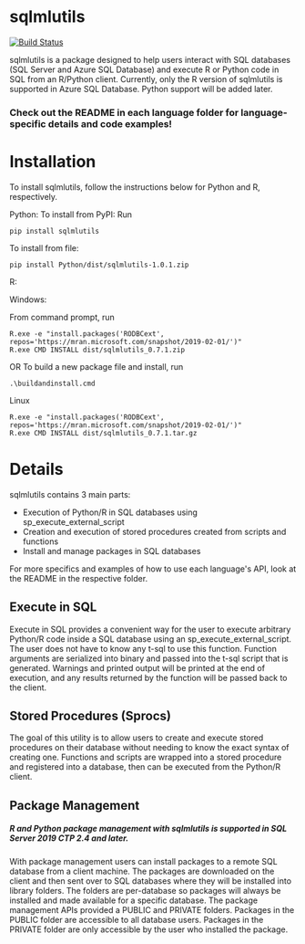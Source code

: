 # sqlmlutils

[![Build Status](https://travis-ci.com/Microsoft/sqlmlutils.svg?branch=master)](https://travis-ci.com/Microsoft/sqlmlutils)

sqlmlutils is a package designed to help users interact with SQL databases (SQL Server and Azure SQL Database) and execute R or Python code in SQL from an R/Python client. 
Currently, only the R version of sqlmlutils is supported in Azure SQL Database. Python support will be added later.

### Check out the README in each language folder for language-specific details and code examples!

# Installation

To install sqlmlutils, follow the instructions below for Python and R, respectively.

Python:
To install from PyPI:
Run
```
pip install sqlmlutils
```
To install from file:
```
pip install Python/dist/sqlmlutils-1.0.1.zip
```

R:

Windows:

From command prompt, run 
```
R.exe -e "install.packages('RODBCext', repos='https://mran.microsoft.com/snapshot/2019-02-01/')"
R.exe CMD INSTALL dist/sqlmlutils_0.7.1.zip
```
OR
To build a new package file and install, run
```
.\buildandinstall.cmd
```

Linux
```
R.exe -e "install.packages('RODBCext', repos='https://mran.microsoft.com/snapshot/2019-02-01/')"
R.exe CMD INSTALL dist/sqlmlutils_0.7.1.tar.gz
```

# Details

sqlmlutils contains 3 main parts:
- Execution of Python/R in SQL databases using sp_execute_external_script
- Creation and execution of stored procedures created from scripts and functions
- Install and manage packages in SQL databases

For more specifics and examples of how to use each language's API, look at the README in the respective folder.

## Execute in SQL

Execute in SQL provides a convenient way for the user to execute arbitrary Python/R code inside a SQL database using an sp_execute_external_script. The user does not have to know any t-sql to use this function. Function arguments are serialized into binary and passed into the t-sql script that is generated. Warnings and printed output will be printed at the end of execution, and any results returned by the function will be passed back to the client. 

## Stored Procedures (Sprocs)

The goal of this utility is to allow users to create and execute stored procedures on their database without needing to know the exact syntax of creating one. Functions and scripts are wrapped into a stored procedure and registered into a database, then can be executed from the Python/R client.

## Package Management

##### R and Python package management with sqlmlutils is supported in SQL Server 2019 CTP 2.4 and later.

With package management users can install packages to a remote SQL database from a client machine. The packages are downloaded on the client and then sent over to SQL databases where they will be installed into library folders. The folders are per-database so packages will always be installed and made available for a specific database. The package management APIs provided a PUBLIC and PRIVATE folders. Packages in the PUBLIC folder are accessible to all database users. Packages in the PRIVATE folder are only accessible by the user who installed the package.
